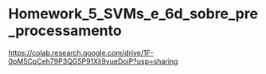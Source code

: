 # Homework_5_SVMs_e_6d_sobre_pre_processamento

https://colab.research.google.com/drive/1F-0pM5CpCeh79P3QG5P91Xli9vueDoiP?usp=sharing

